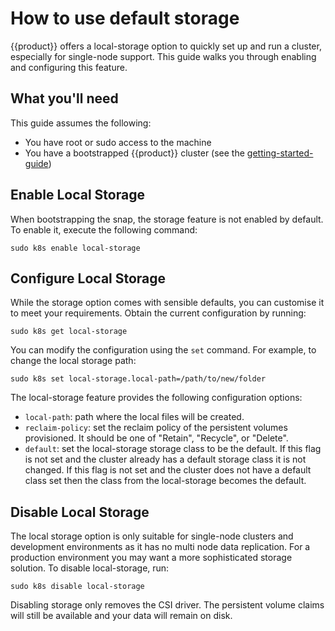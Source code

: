 # How to use default storage

{{product}} offers a local-storage option to quickly set up and run a
cluster, especially for single-node support. This guide walks you through
enabling and configuring this feature.

## What you'll need

This guide assumes the following:

- You have root or sudo access to the machine
- You have a bootstrapped {{product}} cluster (see the
  [getting-started-guide])

## Enable Local Storage

When bootstrapping the snap, the storage feature is not enabled by
default. To enable it, execute the following command:

```
sudo k8s enable local-storage
```

## Configure Local Storage

While the storage option comes with sensible defaults, you can customise it to
meet your requirements. Obtain the current configuration by running:

```
sudo k8s get local-storage
```

You can modify the configuration using the `set` command. For example, to
change the local storage path:

```
sudo k8s set local-storage.local-path=/path/to/new/folder
```

The local-storage feature provides the following configuration options:

- `local-path`: path where the local files will be created.
- `reclaim-policy`: set the reclaim policy of the persistent volumes
  provisioned. It should be one of "Retain", "Recycle", or "Delete".
- `default`: set the local-storage storage class to be the default. If
  this flag is not set and the cluster already has a default storage class it
  is not changed. If this flag is not set and the cluster does not have a
  default class set then the class from the local-storage becomes the default.

## Disable Local Storage

The local storage option is only suitable for single-node clusters and
development environments as it has no multi node data replication. For a
production environment you may want a more sophisticated storage solution. To
disable local-storage, run:

```
sudo k8s disable local-storage
```

Disabling storage only removes the CSI driver. The persistent volume claims
will still be available and your data will remain on disk.

<!-- LINKS -->
[getting-started-guide]: ../../tutorial/getting-started.md
